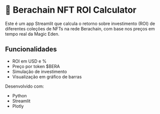 # 🐻 Berachain NFT ROI Calculator

Este é um app Streamlit que calcula o retorno sobre investimento (ROI) de diferentes coleções de NFTs na rede Berachain, com base nos preços em tempo real da Magic Eden.

## Funcionalidades

- ROI em USD e %
- Preço por token $BERA
- Simulação de investimento
- Visualização em gráfico de barras

Desenvolvido com:
- Python
- Streamlit
- Plotly
